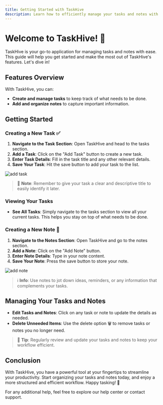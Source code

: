 ```yaml
---
title: Getting Started with TaskHive
description: Learn how to efficiently manage your tasks and notes with TaskHive.
---
```


# Welcome to TaskHive! 🐝

TaskHive is your go-to application for managing tasks and notes with ease. This guide will help you get started and make the most out of TaskHive's features. Let's dive in!

## Features Overview

With TaskHive, you can:
- **Create and manage tasks** to keep track of what needs to be done.
- **Add and organize notes** to capture important information.

## Getting Started

### Creating a New Task ✅

1. **Navigate to the Task Section**: Open TaskHive and head to the tasks section.
2. **Add a Task**: Click on the "Add Task" button to create a new task.
3. **Enter Task Details**: Fill in the task title and any other relevant details.
4. **Save Your Task**: Hit the save button to add your task to the list.

![add task](add-task.png)

> 📘 **Note**: Remember to give your task a clear and descriptive title to easily identify it later.

### Viewing Your Tasks

- **See All Tasks**: Simply navigate to the tasks section to view all your current tasks. This helps you stay on top of what needs to be done.

### Creating a New Note 📝

1. **Navigate to the Notes Section**: Open TaskHive and go to the notes section.
2. **Add a Note**: Click on the "Add Note" button.
3. **Enter Note Details**: Type in your note content.
4. **Save Your Note**: Press the save button to store your note.

![add note](add-note.png)

> ℹ️ **Info**: Use notes to jot down ideas, reminders, or any information that complements your tasks.

## Managing Your Tasks and Notes

- **Edit Tasks and Notes**: Click on any task or note to update the details as needed.
- **Delete Unneeded Items**: Use the delete option 🗑️ to remove tasks or notes you no longer need.

> 📘 **Tip**: Regularly review and update your tasks and notes to keep your workflow efficient.

## Conclusion

With TaskHive, you have a powerful tool at your fingertips to streamline your productivity. Start organizing your tasks and notes today, and enjoy a more structured and efficient workflow. Happy tasking! 🎉

For any additional help, feel free to explore our help center or contact support.